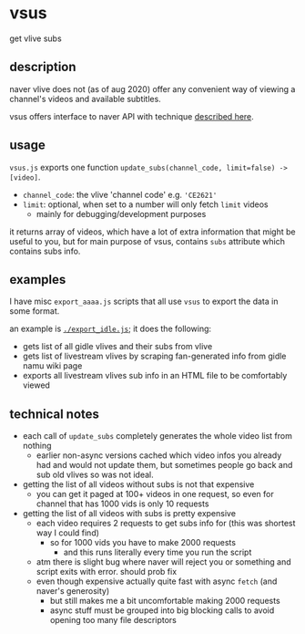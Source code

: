# vsus
get vlive subs

## description
naver vlive does not (as of aug 2020) offer any convenient way of viewing a channel's videos and available subtitles.

vsus offers interface to naver API with technique [described here](https://gist.github.com/hywn/5a06cb56a9773407d745285c83cf3329).

## usage
`vsus.js` exports one function `update_subs(channel_code, limit=false) -> [video]`.
- `channel_code`: the vlive 'channel code' e.g. `'CE2621'`
- `limit`: optional, when set to a number will only fetch `limit` videos
	- mainly for debugging/development purposes

it returns array of videos, which have a lot of extra information that might be useful to you, but for main purpose of vsus, contains `subs` attribute which contains subs info.

## examples
I have misc `export_aaaa.js` scripts that all use `vsus` to export the data in some format.

an example is [`./export_idle.js`](./export_idle.js); it does the following:
- gets list of all gidle vlives and their subs from vlive
- gets list of livestream vlives by scraping fan-generated info from gidle namu wiki page
- exports all livestream vlives sub info in an HTML file to be comfortably viewed

## technical notes
- each call of `update_subs` completely generates the whole video list from nothing
	- earlier non-async versions cached which video infos you already had and would not update them, but sometimes people go back and sub old vlives so was not ideal.
- getting the list of all videos without subs is not that expensive
	- you can get it paged at 100+ videos in one request, so even for channel that has 1000 vids is only 10 requests
- getting the list of all videos with subs is pretty expensive
	- each video requires 2 requests to get subs info for (this was shortest way I could find)
		- so for 1000 vids you have to make 2000 requests
			- and this runs literally every time you run the script
	- atm there is slight bug where naver will reject you or something and script exits with error. should prob fix
	- even though expensive actually quite fast with async `fetch` (and naver's generosity)
		- but still makes me a bit uncomfortable making 2000 requests
		- async stuff must be grouped into big blocking calls to avoid opening too many file descriptors